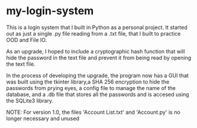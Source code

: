 # my-login-system
This is a login system that I built in Python as a personal project. It started out as just a single .py file reading from a .txt file, that I built to practice OOD and File IO.

As an upgrade, I hoped to include a cryptographic hash function that will hide the password in the text file and prevent it from being read by opening the text file. 

In the process of developing the upgrade, the program now has a GUI that was built using the tkinter library,a SHA 256 encryption to hide the passwords from prying eyes, a config file to manage the name of the database, and a .db file that stores all the passwords and is accesed using the SQLite3 library.

NOTE: For version 1.0, the files 'Account List.txt' and 'Account.py' is no longer necessary and unused
